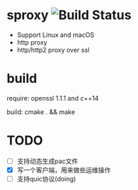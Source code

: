 sproxy ![Build Status](https://github.com/choury/sproxy/actions/workflows/build.yml/badge.svg?branch=master)
======
+ Support Linux and macOS
+ http proxy
+ http/http2 proxy over ssl

build
=====
  require: openssl 1.1.1 and c++14
 
  build: cmake . && make

TODO
======
- [ ] 支持动态生成pac文件
- [x] 写一个客户端，用来做些运维操作
- [ ] 支持quic协议(doing)
